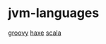 # jvm-languages

[groovy](https://github.com/apache/groovy)
[haxe](https://github.com/HaxeFoundation/haxe)
[scala](https://github.com/scala/scala)
